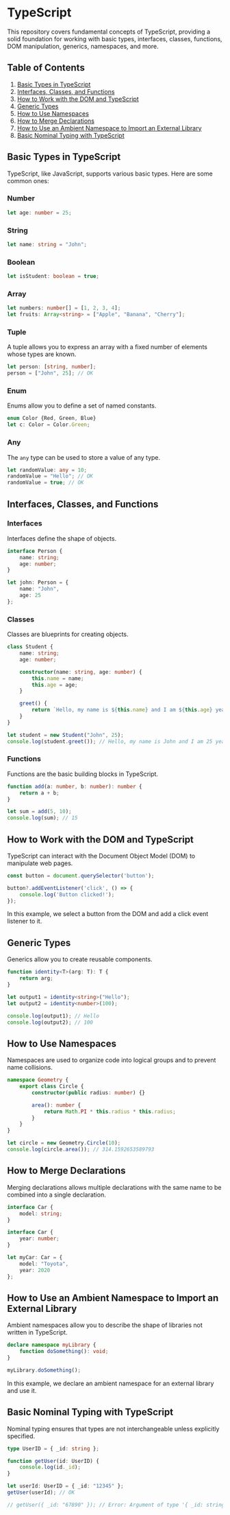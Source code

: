 # TypeScript

This repository covers fundamental concepts of TypeScript, providing a solid foundation for working with basic types, interfaces, classes, functions, DOM manipulation, generics, namespaces, and more.

## Table of Contents
1. [Basic Types in TypeScript](#basic-types-in-typescript)
2. [Interfaces, Classes, and Functions](#interfaces-classes-and-functions)
3. [How to Work with the DOM and TypeScript](#how-to-work-with-the-dom-and-typescript)
4. [Generic Types](#generic-types)
5. [How to Use Namespaces](#how-to-use-namespaces)
6. [How to Merge Declarations](#how-to-merge-declarations)
7. [How to Use an Ambient Namespace to Import an External Library](#how-to-use-an-ambient-namespace-to-import-an-external-library)
8. [Basic Nominal Typing with TypeScript](#basic-nominal-typing-with-typescript)

## Basic Types in TypeScript

TypeScript, like JavaScript, supports various basic types. Here are some common ones:

### Number
```typescript
let age: number = 25;
```

### String
```typescript
let name: string = "John";
```

### Boolean
```typescript
let isStudent: boolean = true;
```

### Array
```typescript
let numbers: number[] = [1, 2, 3, 4];
let fruits: Array<string> = ["Apple", "Banana", "Cherry"];
```

### Tuple
A tuple allows you to express an array with a fixed number of elements whose types are known.

```typescript
let person: [string, number];
person = ["John", 25]; // OK
```

### Enum
Enums allow you to define a set of named constants.

```typescript
enum Color {Red, Green, Blue}
let c: Color = Color.Green;
```

### Any
The `any` type can be used to store a value of any type.

```typescript
let randomValue: any = 10;
randomValue = "Hello"; // OK
randomValue = true; // OK
```

## Interfaces, Classes, and Functions

### Interfaces
Interfaces define the shape of objects.

```typescript
interface Person {
    name: string;
    age: number;
}

let john: Person = {
    name: "John",
    age: 25
};
```

### Classes
Classes are blueprints for creating objects.

```typescript
class Student {
    name: string;
    age: number;

    constructor(name: string, age: number) {
        this.name = name;
        this.age = age;
    }

    greet() {
        return `Hello, my name is ${this.name} and I am ${this.age} years old.`;
    }
}

let student = new Student("John", 25);
console.log(student.greet()); // Hello, my name is John and I am 25 years old.
```

### Functions
Functions are the basic building blocks in TypeScript.

```typescript
function add(a: number, b: number): number {
    return a + b;
}

let sum = add(5, 10);
console.log(sum); // 15
```

## How to Work with the DOM and TypeScript

TypeScript can interact with the Document Object Model (DOM) to manipulate web pages.

```typescript
const button = document.querySelector('button');

button?.addEventListener('click', () => {
    console.log('Button clicked!');
});
```

In this example, we select a button from the DOM and add a click event listener to it.

## Generic Types

Generics allow you to create reusable components.

```typescript
function identity<T>(arg: T): T {
    return arg;
}

let output1 = identity<string>("Hello");
let output2 = identity<number>(100);

console.log(output1); // Hello
console.log(output2); // 100
```

## How to Use Namespaces

Namespaces are used to organize code into logical groups and to prevent name collisions.

```typescript
namespace Geometry {
    export class Circle {
        constructor(public radius: number) {}

        area(): number {
            return Math.PI * this.radius * this.radius;
        }
    }
}

let circle = new Geometry.Circle(10);
console.log(circle.area()); // 314.1592653589793
```

## How to Merge Declarations

Merging declarations allows multiple declarations with the same name to be combined into a single declaration.

```typescript
interface Car {
    model: string;
}

interface Car {
    year: number;
}

let myCar: Car = {
    model: "Toyota",
    year: 2020
};
```

## How to Use an Ambient Namespace to Import an External Library

Ambient namespaces allow you to describe the shape of libraries not written in TypeScript.

```typescript
declare namespace myLibrary {
    function doSomething(): void;
}

myLibrary.doSomething();
```

In this example, we declare an ambient namespace for an external library and use it.

## Basic Nominal Typing with TypeScript

Nominal typing ensures that types are not interchangeable unless explicitly specified.

```typescript
type UserID = { _id: string };

function getUser(id: UserID) {
    console.log(id._id);
}

let userId: UserID = { _id: "12345" };
getUser(userId); // OK

// getUser({ _id: "67890" }); // Error: Argument of type '{ _id: string; }' is not assignable to parameter of type 'UserID'.
```
